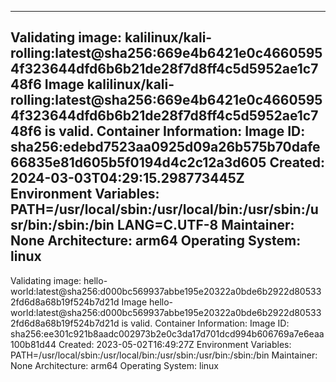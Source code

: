 ------------------------------------------------------
Validating image: kalilinux/kali-rolling:latest@sha256:669e4b6421e0c46605954f323644dfd6b6b21de28f7d8ff4c5d5952ae1c748f6
Image kalilinux/kali-rolling:latest@sha256:669e4b6421e0c46605954f323644dfd6b6b21de28f7d8ff4c5d5952ae1c748f6 is valid.
Container Information:
Image ID: sha256:edebd7523aa0925d09a26b575b70dafe66835e81d605b5f0194d4c2c12a3d605
Created: 2024-03-03T04:29:15.298773445Z
Environment Variables:
   PATH=/usr/local/sbin:/usr/local/bin:/usr/sbin:/usr/bin:/sbin:/bin
   LANG=C.UTF-8
Maintainer: None
Architecture: arm64
Operating System: linux
------------------------------------------------------
Validating image: hello-world:latest@sha256:d000bc569937abbe195e20322a0bde6b2922d805332fd6d8a68b19f524b7d21d
Image hello-world:latest@sha256:d000bc569937abbe195e20322a0bde6b2922d805332fd6d8a68b19f524b7d21d is valid.
Container Information:
Image ID: sha256:ee301c921b8aadc002973b2e0c3da17d701dcd994b606769a7e6eaa100b81d44
Created: 2023-05-02T16:49:27Z
Environment Variables:
   PATH=/usr/local/sbin:/usr/local/bin:/usr/sbin:/usr/bin:/sbin:/bin
Maintainer: None
Architecture: arm64
Operating System: linux
